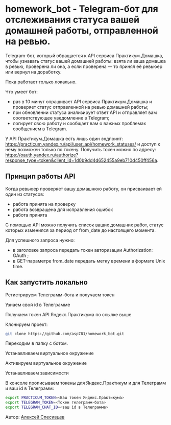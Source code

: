# homework_bot - Telegram-бот для отслеживания статуса вашей домашней работы, отправленной на ревью. 

Telegram-бот, который обращается к API сервиса Практикум.Домашка, чтобы узнавать статус вашей домашней работы:
взята ли ваша домашка в ревью, проверена ли она, а если проверена — то принял её ревьюер или вернул на доработку.

Пока работает только локально.

Что умеет бот:

- раз в 10 минут опрашивает API сервиса Практикум.Домашка и проверяет статус отправленной на ревью домашней работы;
- при обновлении статуса анализирует ответ API и отправляет вам соответствующее уведомление в Telegram;
- логирует свою работу и сообщает вам о важных проблемах сообщением в Telegram.

У API Практикум.Домашка есть лишь один эндпоинт: 
https://practicum.yandex.ru/api/user_api/homework_statuses/
и доступ к нему возможен только по токену.
Получить токен можно по адресу: https://oauth.yandex.ru/authorize?response_type=token&client_id=1d0b9dd4d652455a9eb710d450ff456a.

## Принцип работы API
Когда ревьюер проверяет вашу домашнюю работу, он присваивает ей один из статусов:
- работа принята на проверку
- работа возвращена для исправления ошибок
- работа принята

С помощью API можно получить список ваших домашних работ, статус которых изменился за период от from_date до настоящего момента.

Для успешного запроса нужно:
- в заголовке запроса передать токен авторизации Authorization: OAuth <token>;
- в GET-параметре from_date передать метку времени в формате Unix time.

## Как запустить локально

Регистрируем Телеграмм-бота и получаем токен

Узнаем свой id в Телеграмме

Получаем токен API Яндекс.Практикума по ссылке выше

Клонируем проект:

```bash
git clone https://github.com/asp781/homework_bot.git
```

Переходим в папку с ботом.

Устанавливаем виртуальное окружение

Активируем виртуальное окружение

Устанавливаем зависимости

В консоле прописываем токены для Яндекс.Практикум и для Телеграмм и ваш id в Телеграмм:

```bash
export PRACTICUM_TOKEN=<Ваш токен Яндекс.Практикума>
export TELEGRAM_TOKEN=<Токен телеграмм-бота>
export TELEGRAM_CHAT_ID=<ваш id в Телеграмме>
```

Автор: [Алексей Спесивцев](https://github.com/asp781/)
